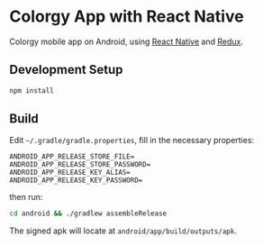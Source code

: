 # Colorgy App with React Native

Colorgy mobile app on Android, using [React Native](https://facebook.github.io/react-native/) and [Redux](https://github.com/rackt/redux).


## Development Setup

```bash
npm install
```

## Build

Edit `~/.gradle/gradle.properties`, fill in the necessary properties:

```
ANDROID_APP_RELEASE_STORE_FILE=
ANDROID_APP_RELEASE_STORE_PASSWORD=
ANDROID_APP_RELEASE_KEY_ALIAS=
ANDROID_APP_RELEASE_KEY_PASSWORD=
```

then run:

```bash
cd android && ./gradlew assembleRelease
```

The signed apk will locate at `android/app/build/outputs/apk`.
